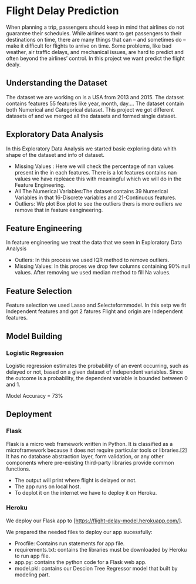 
# Flight Delay Prediction
When planning a trip, passengers should keep in mind that airlines do not guarantee their schedules. While airlines want to get passengers to their destinations on time, there are many things that can – and sometimes do – make it difficult for flights to arrive on time. Some problems, like bad weather, air traffic delays, and mechanical issues, are hard to predict and often beyond the airlines’ control. In this project we want predict the flight dealy.

## Understanding the Dataset
The dataset we are working on is a USA from 2013 and 2015. The dataset contains features 55 features like year, month, day.... The dataset contain both Numerical and Categorical dataset. This project we got different datasets of and we merged all the datasets and formed single dataset.

## Exploratory Data Analysis

In this Exploratory Data Analysis we started  basic exploring data whith shape of the dataset and info of dataset.


* Missing Values : Here we will check the percentage of nan values present in the in each features. There is a lot features contains nan values we have repleace this with meaningful which we will do in the Feature Engineering. 
* All The Numerical Variables:The dataset contains 39 Numerical Variables in that 16-Discrete variables and 21-Continuous features.   
* Outliers: We plot Box plot to see the outliers thers is more outliers we remove that in feature eangineering. 


## Feature Engineering
In feature engineering we treat the data that we seen in Exploratory Data Analysis
* Outlers:  In this process we used IQR method to remove outliers.
* Missing Values: In this proces we drop few columns containing 90% null values. After removing we used median method to fill Na values.

## Feature Selection
Feature selection we used Lasso and Selecteformmodel. In this setp we fit Independent features and got 2 fatures Flight and origin are Independent features.

## Model Building

### Logistic Regression
Logistic regression estimates the probability of an event occurring, such as delayed or not, based on a given dataset of independent variables. Since the outcome is a probability, the dependent variable is bounded between 0 and 1.

Model Accuracy = 73%

## Deployment
### Flask 
Flask is a micro web framework written in Python. It is classified as a microframework because it does not require particular tools or libraries.[2] It has no database abstraction layer, form validation, or any other components where pre-existing third-party libraries provide common functions.

- The output will print where flight is delayed or not.
- The app runs on local host.
- To deplot it on the internet we have to deploy it on Heroku.

### Heroku
We deploy our Flask app to [https://flight-delay-model.herokuapp.com/].

We prepared the needed files to deploy our app sucessfully:
- Procfile: Contains run statements for app file.
- requirements.txt: contains the libraries must be downloaded by Heroku to run app file.
- app.py: contains the python code for a Flask web app.
- model.pkl: contains our Descion Tree Regressor model that built by modeling part.








